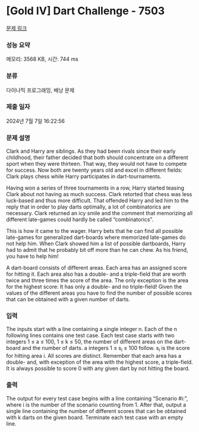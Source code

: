 # [Gold IV] Dart Challenge - 7503 

[문제 링크](https://www.acmicpc.net/problem/7503) 

### 성능 요약

메모리: 3568 KB, 시간: 744 ms

### 분류

다이나믹 프로그래밍, 배낭 문제

### 제출 일자

2024년 7월 7일 16:22:56

### 문제 설명

<p>Clark and Harry are siblings. As they had been rivals since their early childhood, their father decided that both should concentrate on a different sport when they were thirteen. That way, they would not have to compete for success. Now both are twenty years old and excel in different fields: Clark plays chess while Harry participates in dart-tournaments.</p>

<p>Having won a series of three tournaments in a row, Harry started teasing Clark about not having as much success. Clark retorted that chess was less luck-based and thus more difficult. That offended Harry and led him to the reply that in order to play darts optimally, a lot of combinatorics are necessary. Clark returned an icy smile and the comment that memorizing all different late-games could hardly be called “combinatorics”.</p>

<p>This is how it came to the wager. Harry bets that he can find all possible late-games for generalized dart-boards where memorized late-games do not help him. When Clark showed him a list of possible dartboards, Harry had to admit that he probably bit off more than he can chew. As his friend, you have to help him!</p>

<p>A dart-board consists of different areas. Each area has an assigned score for hitting it. Each area also has a double- and a triple-field that are worth twice and three times the score of the area. The only exception is the area for the highest score: It has only a double- and no triple-field! Given the values of the different areas you have to find the number of possible scores that can be obtained with a given number of darts.</p>

### 입력 

 <p>The inputs start with a line containing a single integer n. Each of the n following lines contains one test case. Each test case starts with two integers 1 ≤ a ≤ 100, 1 ≤ k ≤ 50, the number of different areas on the dart-board and the number of darts. a integers 1 ≤ s<sub>i</sub> ≤ 100 follow. s<sub>i</sub> is the score for hitting area i. All scores are distinct. Remember that each area has a double- and, with exception of the area with the highest score, a triple-field. It is always possible to score 0 with any given dart by not hitting the board.</p>

### 출력 

 <p>The output for every test case begins with a line containing “Scenario #i:”, where i is the number of the scenario counting from 1. After that, output a single line containing the number of different scores that can be obtained with k darts on the given board. Terminate each test case with an empty line.</p>

